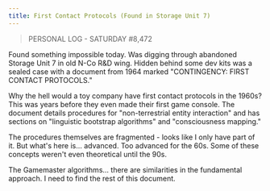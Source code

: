 ```yaml
---
title: First Contact Protocols (Found in Storage Unit 7)
---
```


> PERSONAL LOG - SATURDAY #8,472

Found something impossible today. Was digging through abandoned Storage Unit 7 in old N-Co R&D wing. Hidden behind some dev kits was a sealed case with a document from 1964 marked "CONTINGENCY: FIRST CONTACT PROTOCOLS."

Why the hell would a toy company have first contact protocols in the 1960s? This was years before they even made their first game console. The document details procedures for "non-terrestrial entity interaction" and has sections on "linguistic bootstrap algorithms" and "consciousness mapping."

The procedures themselves are fragmented - looks like I only have part of it. But what's here is... advanced. Too advanced for the 60s. Some of these concepts weren't even theoretical until the 90s.

The Gamemaster algorithms... there are similarities in the fundamental approach. I need to find the rest of this document.